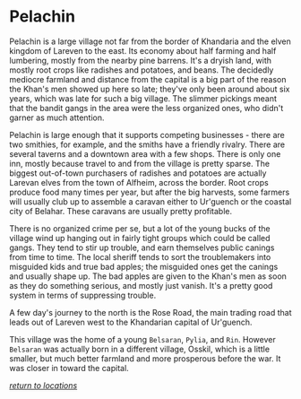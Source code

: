 # Pelachin

Pelachin is a large village not far from the border of Khandaria and the elven kingdom of Lareven to the east. Its economy about half farming and half lumbering, mostly from the nearby pine barrens. It's a dryish land, with mostly root crops like radishes and potatoes, and beans. The decidedly mediocre farmland and distance from the capital is a big part of the reason the Khan's men showed up here so late; they've only been around about six years, which was late for such a big village. The slimmer pickings meant that the bandit gangs in the area were the less organized ones, who didn't garner as much attention.  

Pelachin is large enough that it supports competing businesses - there are two smithies, for example, and the smiths have a friendly rivalry. There are several taverns and a downtown area with a few shops. There is only one inn, mostly because travel to and from the village is pretty sparse. The biggest out-of-town purchasers of radishes and potatoes are actually Larevan elves from the town of Alfheim, across the border. Root crops produce food many times per year, but after the big harvests, some farmers will usually club up to assemble a caravan either to Ur'guench or the coastal city of Belahar. These caravans are usually pretty profitable.  

There is no organized crime per se, but a lot of the young bucks of the village wind up hanging out in fairly tight groups which could be called gangs. They tend to stir up trouble, and earn themselves public canings from time to time. The local sheriff tends to sort the troublemakers into misguided kids and true bad apples; the misguided ones get the canings and usually shape up. The bad apples are given to the Khan's men as soon as they do something serious, and mostly just vanish. It's a pretty good system in terms of suppressing trouble.  

A few day's journey to the north is the Rose Road, the main trading road that leads out of Lareven west to the Khandarian capital of Ur'guench.  

This village was the home of a young `Belsaran`, `Pylia`, and `Rin`. However `Belsaran` was actually born in a different village, Osskil, which is a little smaller, but much better farmland and more prosperous before the war. It was closer in toward the capital.  

[_return to locations_](/locations/)  
